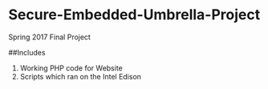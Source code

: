 # Secure-Embedded-Umbrella-Project
Spring 2017 Final Project

##Includes

1. Working PHP code for Website
2. Scripts which ran on the Intel Edison
